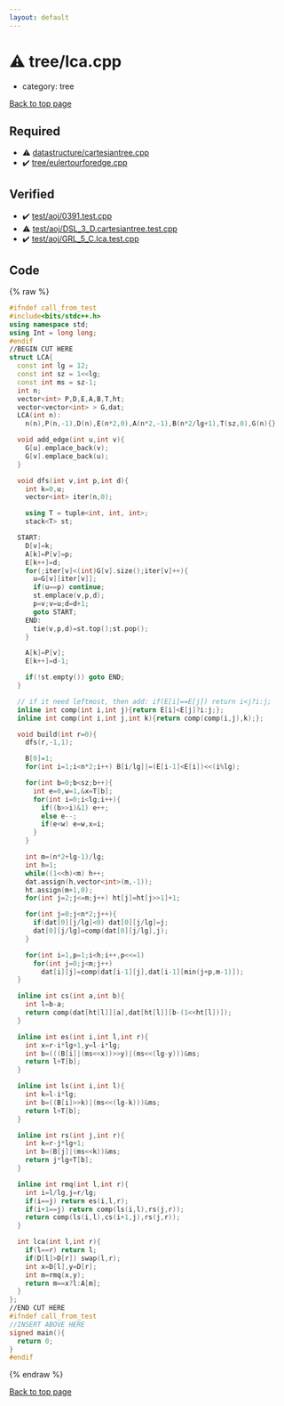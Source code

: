 ```yaml
---
layout: default
---
```


<!-- mathjax config similar to math.stackexchange -->
<script type="text/javascript" async
  src="https://cdnjs.cloudflare.com/ajax/libs/mathjax/2.7.5/MathJax.js?config=TeX-MML-AM_CHTML">
</script>
<script type="text/x-mathjax-config">
  MathJax.Hub.Config({
    TeX: { equationNumbers: { autoNumber: "AMS" }},
    tex2jax: {
      inlineMath: [ ['$','$'] ],
      processEscapes: true
    },
    "HTML-CSS": { matchFontHeight: false },
    displayAlign: "left",
    displayIndent: "2em"
  });
</script>

<script type="text/javascript" src="https://cdnjs.cloudflare.com/ajax/libs/jquery/3.4.1/jquery.min.js"></script>
<script src="https://cdn.jsdelivr.net/npm/jquery-balloon-js@1.1.2/jquery.balloon.min.js" integrity="sha256-ZEYs9VrgAeNuPvs15E39OsyOJaIkXEEt10fzxJ20+2I=" crossorigin="anonymous"></script>
<script type="text/javascript" src="../../assets/js/copy-button.js"></script>
<link rel="stylesheet" href="../../assets/css/copy-button.css" />


# :warning: tree/lca.cpp
* category: tree


<a href="../../index.html">Back to top page</a>



## Required
* :warning: <a href="../datastructure/cartesiantree.cpp.html">datastructure/cartesiantree.cpp</a>
* :heavy_check_mark: <a href="eulertourforedge.cpp.html">tree/eulertourforedge.cpp</a>


## Verified
* :heavy_check_mark: <a href="../../verify/test/aoj/0391.test.cpp.html">test/aoj/0391.test.cpp</a>
* :warning: <a href="../../verify/test/aoj/DSL_3_D.cartesiantree.test.cpp.html">test/aoj/DSL_3_D.cartesiantree.test.cpp</a>
* :heavy_check_mark: <a href="../../verify/test/aoj/GRL_5_C.lca.test.cpp.html">test/aoj/GRL_5_C.lca.test.cpp</a>


## Code
{% raw %}
```cpp
#ifndef call_from_test
#include<bits/stdc++.h>
using namespace std;
using Int = long long;
#endif
//BEGIN CUT HERE
struct LCA{
  const int lg = 12;
  const int sz = 1<<lg;
  const int ms = sz-1;
  int n;
  vector<int> P,D,E,A,B,T,ht;
  vector<vector<int> > G,dat;
  LCA(int n):
    n(n),P(n,-1),D(n),E(n*2,0),A(n*2,-1),B(n*2/lg+1),T(sz,0),G(n){}

  void add_edge(int u,int v){
    G[u].emplace_back(v);
    G[v].emplace_back(u);
  }

  void dfs(int v,int p,int d){
    int k=0,u;
    vector<int> iter(n,0);

    using T = tuple<int, int, int>;
    stack<T> st;

  START:
    D[v]=k;
    A[k]=P[v]=p;
    E[k++]=d;
    for(;iter[v]<(int)G[v].size();iter[v]++){
      u=G[v][iter[v]];
      if(u==p) continue;
      st.emplace(v,p,d);
      p=v;v=u;d=d+1;
      goto START;
    END:
      tie(v,p,d)=st.top();st.pop();
    }

    A[k]=P[v];
    E[k++]=d-1;

    if(!st.empty()) goto END;
  }

  // if it need leftmost, then add: if(E[i]==E[j]) return i<j?i:j;
  inline int comp(int i,int j){return E[i]<E[j]?i:j;};
  inline int comp(int i,int j,int k){return comp(comp(i,j),k);};

  void build(int r=0){
    dfs(r,-1,1);

    B[0]=1;
    for(int i=1;i<n*2;i++) B[i/lg]|=(E[i-1]<E[i])<<(i%lg);

    for(int b=0;b<sz;b++){
      int e=0,w=1,&x=T[b];
      for(int i=0;i<lg;i++){
        if((b>>i)&1) e++;
        else e--;
        if(e<w) e=w,x=i;
      }
    }

    int m=(n*2+lg-1)/lg;
    int h=1;
    while((1<<h)<m) h++;
    dat.assign(h,vector<int>(m,-1));
    ht.assign(m+1,0);
    for(int j=2;j<=m;j++) ht[j]=ht[j>>1]+1;

    for(int j=0;j<n*2;j++){
      if(dat[0][j/lg]<0) dat[0][j/lg]=j;
      dat[0][j/lg]=comp(dat[0][j/lg],j);
    }

    for(int i=1,p=1;i<h;i++,p<<=1)
      for(int j=0;j<m;j++)
        dat[i][j]=comp(dat[i-1][j],dat[i-1][min(j+p,m-1)]);
  }

  inline int cs(int a,int b){
    int l=b-a;
    return comp(dat[ht[l]][a],dat[ht[l]][b-(1<<ht[l])]);
  }

  inline int es(int i,int l,int r){
    int x=r-i*lg+1,y=l-i*lg;
    int b=(((B[i]|(ms<<x))>>y)|(ms<<(lg-y)))&ms;
    return l+T[b];
  }

  inline int ls(int i,int l){
    int k=l-i*lg;
    int b=((B[i]>>k)|(ms<<(lg-k)))&ms;
    return l+T[b];
  }

  inline int rs(int j,int r){
    int k=r-j*lg+1;
    int b=(B[j]|(ms<<k))&ms;
    return j*lg+T[b];
  }

  inline int rmq(int l,int r){
    int i=l/lg,j=r/lg;
    if(i==j) return es(i,l,r);
    if(i+1==j) return comp(ls(i,l),rs(j,r));
    return comp(ls(i,l),cs(i+1,j),rs(j,r));
  }

  int lca(int l,int r){
    if(l==r) return l;
    if(D[l]>D[r]) swap(l,r);
    int x=D[l],y=D[r];
    int m=rmq(x,y);
    return m==x?l:A[m];
  }
};
//END CUT HERE
#ifndef call_from_test
//INSERT ABOVE HERE
signed main(){
  return 0;
}
#endif

```
{% endraw %}

<a href="../../index.html">Back to top page</a>


